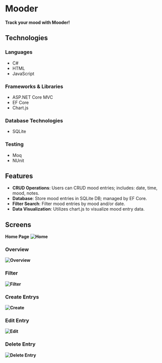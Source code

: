 # Mooder
**Track your mood with Mooder!** 

## Technologies
### Languages
- C#
- HTML
- JavaScript

### Frameworks & Libraries
- ASP.NET Core MVC
- EF Core
- Chart.js

### Database Technologies
- SQLite

### Testing
- Moq
- NUnit

## Features
- **CRUD Operations**: Users can CRUD mood entries; includes: date, time, mood, notes.
- **Database**: Store mood entries in SQLite DB; managed by EF Core.
- **Filter Search**: Filter mood entries by mood and/or date.
- **Data Visualization**: Utilizes chart.js to visualize mood entry data.

## Screens
**Home Page**
**![Home](https://github.com/a-yum/Mooder/assets/171165818/024f765c-3126-4e55-8672-fb4c2f0ded0d)**

### Overview

**![Overview](https://github.com/a-yum/Mooder/assets/171165818/e654e564-4e42-48bb-bce1-ea72af836bc1)**

### Filter
**![Filter](https://github.com/a-yum/Mooder/assets/171165818/3f71d503-efcd-45d1-b46b-b288d944f5e8)**


### Create Entrys
**![Create](https://github.com/a-yum/Mooder/assets/171165818/eb361b6c-81d8-4532-a31d-2c40860736cc)**

### Edit Entry
**![Edit](https://github.com/a-yum/Mooder/assets/171165818/a93a0db6-539b-472f-a4cd-d4207ecd4678)**

### Delete Entry
**![Delete Entry](https://github.com/a-yum/Mooder/assets/171165818/0c63bfa3-b64e-4deb-8d40-c2faf415d490)**



